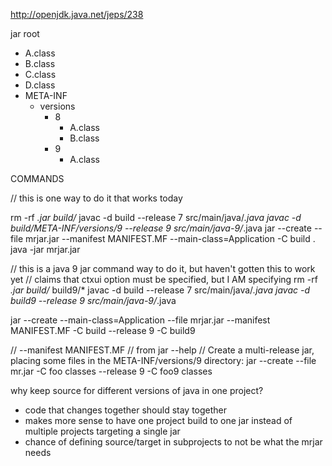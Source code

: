 

http://openjdk.java.net/jeps/238


jar root
  - A.class
  - B.class
  - C.class
  - D.class
  - META-INF
     - versions
        - 8
           - A.class
           - B.class
        - 9
           - A.class

COMMANDS

// this is one way to do it that works today

rm -rf *.jar build/*
javac -d build --release 7 src/main/java/*.java
javac -d build/META-INF/versions/9 --release 9 src/main/java-9/*.java
jar --create --file mrjar.jar --manifest MANIFEST.MF --main-class=Application -C build .
java -jar mrjar.jar



// this is a java 9 jar command way to do it, but haven't gotten this to work yet
// claims that ctxui option must be specified, but I AM specifying 
rm -rf *.jar build/* build9/*
javac -d build --release 7 src/main/java/*.java
javac -d build9 --release 9 src/main/java-9/*.java

jar --create --main-class=Application --file mrjar.jar --manifest MANIFEST.MF -C build --release 9 -C build9  

// --manifest MANIFEST.MF 
// from jar --help
// Create a multi-release jar, placing some files in the META-INF/versions/9 directory:
jar --create --file mr.jar -C foo classes --release 9 -C foo9 classes


why keep source for different versions of java in one project?
- code that changes together should stay together
- makes more sense to have one project build to one jar instead of multiple projects targeting a single jar
- chance of defining source/target in subprojects to not be what the mrjar needs







